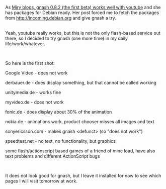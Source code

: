 <html><body><p>As <a href="http://www.miriamruiz.es/weblog/?p=154" target="_blank">Miry blogs, gnash 0.8.2 (the first beta) works well with youtube</a> and she has packages for Debian ready. Her post forced me to fetch the packages from <a href="http://incoming.debian.org">http://incoming.debian.org</a> and give gnash a try.<br>

<br>

Yeah, youtube really works, but this is not the only flash-based service out there, so I decided to try gnash (one more time) in my daily life/work/whatever.<br>

<br>

So here is the first shot:<br>

Google Video - does not work<br>

derbauer.de - does display something, but that cannot be called working<br>

unitymedia.de - works fine<br>

myvideo.de - does not work<br>

fonic.de - does display about 30% of the animation<br>

nokia.de - animations work, product chooser misses all images and text<br>

sonyericsson.com - makes gnash &lt;defunct&gt; (so "does not work")<br>

speedtest.net - no text, no functionality, but graphics<br>

some flash/actionscript based games of a friend of mine load, have also text problems and different ActionScript bugs<br>

<br>

It does not look good for gnash, but I leave it installed for now to see which pages I will visit tomorrow at work.</p></body></html>